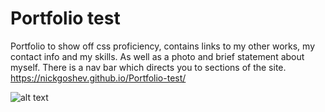 # Portfolio test



 Portfolio to show off css proficiency, contains links to my other works, my contact info and my skills. As well as a photo and brief statement about myself. There is a nav bar which directs you to sections  of the site.
https://nickgoshev.github.io/Portfolio-test/

![alt text](https://github.com/nickgoshev/Portfolio-test/blob/main/images/site.png?raw=true)
